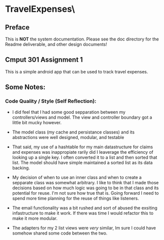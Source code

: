 # TravelExpenses\
## Preface
This is **NOT** the system documentation. Please see the doc directory for the Readme deliverable, and other design documents!

## Cmput 301 Assignment 1

This is a simple android app that can be used to track travel expenses.

## Some Notes:
### Code Quality / Style (Self Reflection):
- I did feel that I had some good sepparation between my controllers/views and model. The view and controller boundary got a little bit mucky however.

- The model class (my cache and persistance classes) and its abstractions were well designed, modular, and testable

- That said, my use of a hashtable for my main datastructure for claims and expenses was inappropiate rarily did I leaverage the efficiency of looking up a single key. I often converted it to a list and then sorted that list. The model should have simple maintained a sorted list as its data backing.

- My decision of when to use an inner class and when to create a sepparate class was somewhat arbitrary. I like to think that I made those decisions
based on how much logic was going to be in that class and its potential for reuse. I'm not sure how true that is. Going forward I need to spend more time planning for the reuse of things like listeners.

- The email functionality was a bit rushed and sort of abused the exsiting infastructure to make it work. If there was time I would refactor this to make it more modular.  

- The adapters for my 2 list views were *very* similar, Im sure I could have somehow shared some code between the two. 